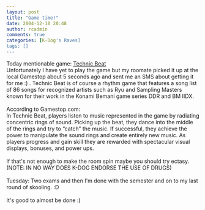 ```yaml
---
layout: post
title: "Game time!"
date: 2004-12-10 20:48
author: rcadmin
comments: true
categories: [K-Dog's Raves]
tags: []
---
```

Today mentionable game: <a href="http://www.gamestop.com/product.asp?product%5Fid=281185">Technic Beat</a><br />
Unfortunately I have yet to play the game but my roomate picked it up at the local Gamestop about 5 seconds ago and sent me an SMS about getting it for me :) .  Technic Beat is of course a rhythm game that features a song list of 86 songs for recognized artists such as Ryu and Sampling Masters known for their work in the Konami Bemani game series DDR and BM IIDX.<br />
<br />
According to Gamestop.com:<br />
In Technic Beat, players listen to music represented in the game by radiating concentric rings of sound. Picking up the beat, they dance into the middle of the rings and try to “catch” the music. If successful, they achieve the power to manipulate the sound rings and create entirely new music. As players progress and gain skill they are rewarded with spectacular visual displays, bonuses, and power ups.<br />
<br />
If that's not enough to make the room spin maybe you should try ectasy.<br />
(NOTE: IN NO WAY DOES K-DOG ENDORSE THE USE OF DRUGS)<br />
<br />
Tuesday: Two exams and then I'm done with the semester and on to my last round of skooling. :D<br />
<br />
It's good to almost be done :)
